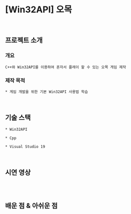 # [Win32API] 오목
<br>

## 프로젝트 소개

### 개요
```
C++와 Win32API를 이용하여 혼자서 플레이 할 수 있는 오목 게임 제작
```

### 제작 목적
```
* 게임 개발을 위한 기본 Win32API 사용법 학습
```

<br>

## 기술 스택
```
* Win32API

* Cpp

* Visual Studio 19
```

<br>

## 시연 영상
```
```
<br>

## 배운 점 & 아쉬운 점
```
```
